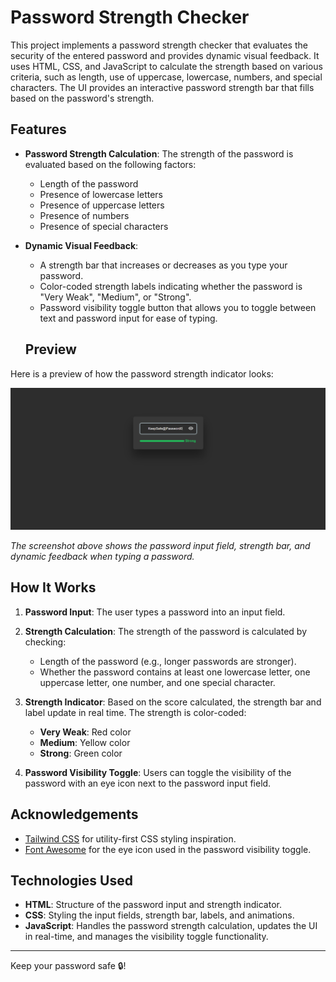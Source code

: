 # Password Strength Checker

This project implements a password strength checker that evaluates the security of the entered password and provides dynamic visual feedback. It uses HTML, CSS, and JavaScript to calculate the strength based on various criteria, such as length, use of uppercase, lowercase, numbers, and special characters. The UI provides an interactive password strength bar that fills based on the password's strength.

## Features

- **Password Strength Calculation**:
  The strength of the password is evaluated based on the following factors:
  - Length of the password
  - Presence of lowercase letters
  - Presence of uppercase letters
  - Presence of numbers
  - Presence of special characters

- **Dynamic Visual Feedback**:
  - A strength bar that increases or decreases as you type your password.
  - Color-coded strength labels indicating whether the password is "Very Weak", "Medium", or "Strong".
  - Password visibility toggle button that allows you to toggle between text and password input for ease of typing.

  ## Preview

Here is a preview of how the password strength indicator looks:

![Password Strength Checker Screenshot](images/screenshot.png)

*The screenshot above shows the password input field, strength bar, and dynamic feedback when typing a password.*

## How It Works

1. **Password Input**: 
   The user types a password into an input field.

2. **Strength Calculation**: 
   The strength of the password is calculated by checking:
   - Length of the password (e.g., longer passwords are stronger).
   - Whether the password contains at least one lowercase letter, one uppercase letter, one number, and one special character.
   
3. **Strength Indicator**:
   Based on the score calculated, the strength bar and label update in real time. The strength is color-coded:
   - **Very Weak**: Red color
   - **Medium**: Yellow color
   - **Strong**: Green color

4. **Password Visibility Toggle**: 
   Users can toggle the visibility of the password with an eye icon next to the password input field.


## Acknowledgements

- [Tailwind CSS](https://tailwindcss.com/) for utility-first CSS styling inspiration.
- [Font Awesome](https://fontawesome.com/) for the eye icon used in the password visibility toggle.

## Technologies Used

- **HTML**: Structure of the password input and strength indicator.
- **CSS**: Styling the input fields, strength bar, labels, and animations.
- **JavaScript**: Handles the password strength calculation, updates the UI in real-time, and manages the visibility toggle functionality.

---
Keep your password safe 🔒!